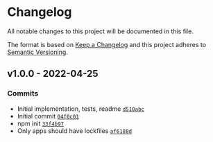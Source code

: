 # Changelog

All notable changes to this project will be documented in this file.

The format is based on [Keep a Changelog](https://keepachangelog.com/en/1.0.0/)
and this project adheres to [Semantic Versioning](https://semver.org/spec/v2.0.0.html).

## v1.0.0 - 2022-04-25

### Commits

- Initial implementation, tests, readme [`d510abc`](https://github.com/ljharb/intl-fallback-symbol/commit/d510abcece46cb11de2dbe4b499151788cbb1ea8)
- Initial commit [`04f0c01`](https://github.com/ljharb/intl-fallback-symbol/commit/04f0c01ba32c4a8c3f0141e0a725d336ee9f835c)
- npm init [`33f4b97`](https://github.com/ljharb/intl-fallback-symbol/commit/33f4b9738edbfc7f52f2a86cebcce2160b85f7af)
- Only apps should have lockfiles [`af6188d`](https://github.com/ljharb/intl-fallback-symbol/commit/af6188d7eb8558088e2c33e10426b47bc12eec48)
